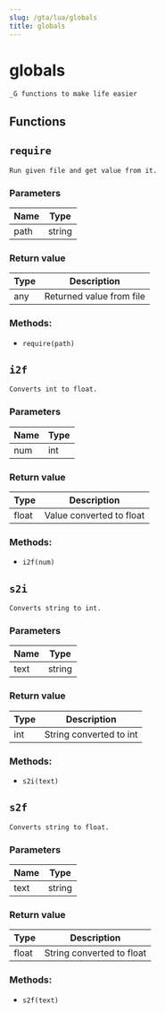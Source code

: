 ```yaml
---
slug: /gta/lua/globals
title: globals
---
```


# globals

```ebnf
_G functions to make life easier
```

## Functions

## `require`

`Run given file and get value from it.`

### Parameters

| Name | Type   |
| ---- | ------ |
| path | string |

### Return value

| Type | Description              |
| ---- | ------------------------ |
| any  | Returned value from file |

### Methods:

* `require(path)`

## `i2f`

`Converts int to float.`

### Parameters

| Name | Type |
| ---- | ---- |
| num  | int  |

### Return value

| Type  | Description              |
| ----- | ------------------------ |
| float | Value converted to float |

### Methods:

* `i2f(num)`

## `s2i`

`Converts string to int.`

### Parameters

| Name | Type   |
| ---- | ------ |
| text | string |

### Return value

| Type | Description             |
| ---- | ----------------------- |
| int  | String converted to int |

### Methods:

* `s2i(text)`

## `s2f`

`Converts string to float.`

### Parameters

| Name | Type   |
| ---- | ------ |
| text | string |

### Return value

| Type  | Description               |
| ----- | ------------------------- |
| float | String converted to float |

### Methods:

* `s2f(text)`